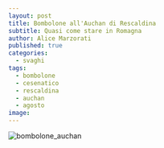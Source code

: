 ```yaml
---
layout: post
title: Bombolone all'Auchan di Rescaldina
subtitle: Quasi come stare in Romagna
author: Alice Marzorati
published: true
categories:
  - svaghi
tags:
  - bombolone
  - cesenatico
  - rescaldina
  - auchan
  - agosto
image:
---
```

![bombolone_auchan](https://farm5.staticflickr.com/4336/36836356952_2a927ff87b_h.jpg)